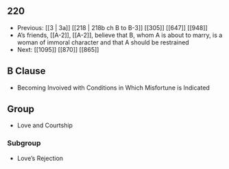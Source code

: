 ## 220
- Previous: [[3 | 3a]] [[218 | 218b ch B to B-3]] [[305]] [[647]] [[948]] 
- A’s friends, [[A-2]], [[A-2]], believe that B, whom A is about to marry, is a woman of immoral character and that A should be restrained
- Next: [[1095]] [[870]] [[865]] 

## B Clause
- Becoming Invoived with Conditions in Which Misfortune is Indicated

## Group
- Love and Courtship

### Subgroup
- Love’s Rejection

